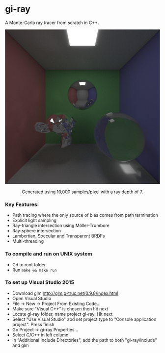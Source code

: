 # gi-ray
A Monte-Carlo ray tracer from scratch in C++.

<p align="center">
  <img src="Example_Images/cornell_512x512_10000spp_7bounces_3.5gamma.png" width = "512"/>
</p>
<p align="center">
  Generated using 10,000 samples/pixel with a ray depth of 7.
</p>

### Key Features:
* Path tracing where the only source of bias comes from path termination
* Explicit light sampling
* Ray-triangle intersection using Möller-Trumbore
* Ray-sphere intersection
* Lambertian, Specular and Transparent BRDFs
* Multi-threading

### To compile and run on UNIX system
* Cd to root folder
* Run ```make && make run```

### To set up Visual Studio 2015
* Download glm http://glm.g-truc.net/0.9.8/index.html
* Open Visual Studio
* File -> New -> Project From Existing Code...
* Make sure "Visual C++" is chosen then hit next
* Locate gi-ray folder, name project gi-ray. Hit next
* Select "Use Visual Studio" abd set project type to "Console application project". Press finish
* Go Project -> gi-ray Properties...
* Select C/C++ in left column
* In "Additional Include Directories", add the path to both "gi-ray/include" and glm 

